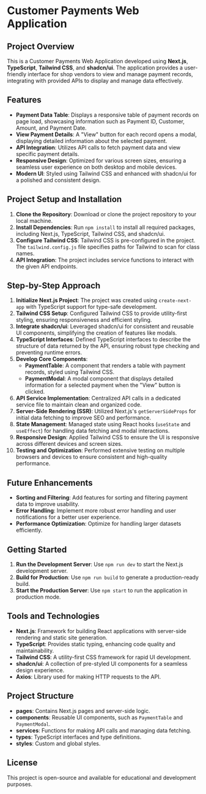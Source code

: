 # Customer Payments Web Application

## Project Overview
This is a Customer Payments Web Application developed using **Next.js**, **TypeScript**, **Tailwind CSS**, and **shadcn/ui**. The application provides a user-friendly interface for shop vendors to view and manage payment records, integrating with provided APIs to display and manage data effectively.

## Features
- **Payment Data Table**: Displays a responsive table of payment records on page load, showcasing information such as Payment ID, Customer, Amount, and Payment Date.
- **View Payment Details**: A "View" button for each record opens a modal, displaying detailed information about the selected payment.
- **API Integration**: Utilizes API calls to fetch payment data and view specific payment details.
- **Responsive Design**: Optimized for various screen sizes, ensuring a seamless user experience on both desktop and mobile devices.
- **Modern UI**: Styled using Tailwind CSS and enhanced with shadcn/ui for a polished and consistent design.

## Project Setup and Installation
1. **Clone the Repository**: Download or clone the project repository to your local machine.
2. **Install Dependencies**: Run `npm install` to install all required packages, including Next.js, TypeScript, Tailwind CSS, and shadcn/ui.
3. **Configure Tailwind CSS**: Tailwind CSS is pre-configured in the project. The `tailwind.config.js` file specifies paths for Tailwind to scan for class names.
4. **API Integration**: The project includes service functions to interact with the given API endpoints.

## Step-by-Step Approach
1. **Initialize Next.js Project**: The project was created using `create-next-app` with TypeScript support for type-safe development.
2. **Tailwind CSS Setup**: Configured Tailwind CSS to provide utility-first styling, ensuring responsiveness and efficient styling.
3. **Integrate shadcn/ui**: Leveraged shadcn/ui for consistent and reusable UI components, simplifying the creation of features like modals.
4. **TypeScript Interfaces**: Defined TypeScript interfaces to describe the structure of data returned by the API, ensuring robust type checking and preventing runtime errors.
5. **Develop Core Components**:
   - **PaymentTable**: A component that renders a table with payment records, styled using Tailwind CSS.
   - **PaymentModal**: A modal component that displays detailed information for a selected payment when the "View" button is clicked.
6. **API Service Implementation**: Centralized API calls in a dedicated service file to maintain clean and organized code.
7. **Server-Side Rendering (SSR)**: Utilized Next.js's `getServerSideProps` for initial data fetching to improve SEO and performance.
8. **State Management**: Managed state using React hooks (`useState` and `useEffect`) for handling data fetching and modal interactions.
9. **Responsive Design**: Applied Tailwind CSS to ensure the UI is responsive across different devices and screen sizes.
10. **Testing and Optimization**: Performed extensive testing on multiple browsers and devices to ensure consistent and high-quality performance.

## Future Enhancements
- **Sorting and Filtering**: Add features for sorting and filtering payment data to improve usability.
- **Error Handling**: Implement more robust error handling and user notifications for a better user experience.
- **Performance Optimization**: Optimize for handling larger datasets efficiently.

## Getting Started
1. **Run the Development Server**: Use `npm run dev` to start the Next.js development server.
2. **Build for Production**: Use `npm run build` to generate a production-ready build.
3. **Start the Production Server**: Use `npm start` to run the application in production mode.

## Tools and Technologies
- **Next.js**: Framework for building React applications with server-side rendering and static site generation.
- **TypeScript**: Provides static typing, enhancing code quality and maintainability.
- **Tailwind CSS**: A utility-first CSS framework for rapid UI development.
- **shadcn/ui**: A collection of pre-styled UI components for a seamless design experience.
- **Axios**: Library used for making HTTP requests to the API.

## Project Structure
- **pages**: Contains Next.js pages and server-side logic.
- **components**: Reusable UI components, such as `PaymentTable` and `PaymentModal`.
- **services**: Functions for making API calls and managing data fetching.
- **types**: TypeScript interfaces and type definitions.
- **styles**: Custom and global styles.

## License
This project is open-source and available for educational and development purposes.
